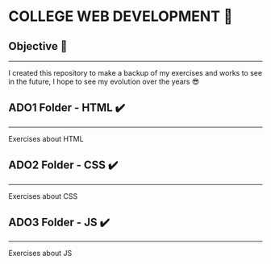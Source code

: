 # COLLEGE WEB DEVELOPMENT 🧐
## Objective 🎯
---
I created this repository to make a backup of my exercises and works to see in the future,
I hope to see my evolution over the years 😎

## ADO1 Folder - HTML ✔️
---
Exercises about HTML

## ADO2 Folder - CSS ✔️
---
Exercises about CSS

## ADO3 Folder - JS ✔️
---
Exercises about JS